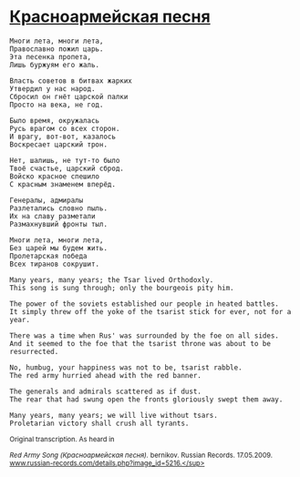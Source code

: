 # [Красноармейская песня](https://www.russian-records.com/data/media/170/Columbia-110021.mp3)
```‎
Многи лета, многи лета,
Православно пожил царь.
Эта песенка пропета,
Лишь буржуям его жаль.

Власть советов в битвах жарких
Утвердил у нас народ.
Сбросил он гнёт царской палки
Просто на века, не год.

Было время, окружалась
Русь врагом со всех сторон.
И врагу, вот-вот, казалось
Воскресает царский трон.

Нет, шалишь, не тут-то было
Твоё счастье, царский сброд.
Войско красное спешило
С красным знаменем вперёд.

Генералы, адмиралы
Разлетались словно пыль.
Их на славу разметали
Размахнувший фронты тыл.

Многи лета, многи лета,
Без царей мы будем жить.
Пролетарская победа
Всех тиранов сокрушит.
```
```
Many years, many years; the Tsar lived Orthodoxly.
This song is sung through; only the bourgeois pity him.

The power of the soviets established our people in heated battles.
It simply threw off the yoke of the tsarist stick for ever, not for a year.

There was a time when Rus' was surrounded by the foe on all sides.
And it seemed to the foe that the tsarist throne was about to be resurrected.

No, humbug, your happiness was not to be, tsarist rabble.
The red army hurried ahead with the red banner.

The generals and admirals scattered as if dust.
The rear that had swung open the fronts gloriously swept them away.

Many years, many years; we will live without tsars.
Proletarian victory shall crush all tyrants.
```
<sub>Original transcription. As heard in</sub>

<sup>*Red Army Song (Красноармейская песня).* bernikov. Russian Records. 17.05.2009. www.russian-records.com/details.php?image_id=5216.</sup>
